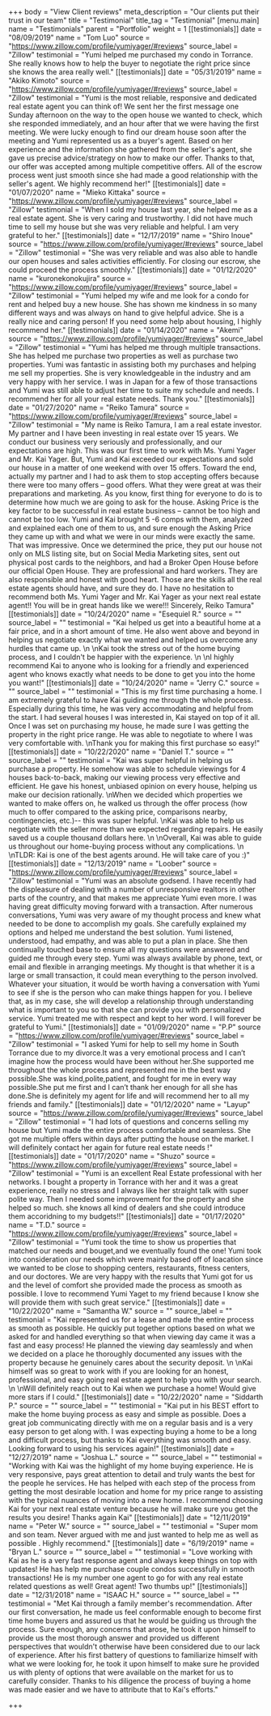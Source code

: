 +++
body = "View Client reviews"
meta_description = "Our clients put their trust in our team"
title = "Testimonial"
title_tag = "Testimonial"
[menu.main]
name = "Testimonials"
parent = "Portfolio"
weight = 1
[[testimonials]]
date = "08/09/2019"
name = "Tom Luo"
source = "https://www.zillow.com/profile/yumiyager/#reviews"
source_label = "Zillow"
testimonial = "Yumi helped me purchased my condo in Torrance. She really knows how to help the buyer to negotiate the right price since she knows the area really well."
[[testimonials]]
date = "05/31/2019"
name = "Akiko Kimoto"
source = "https://www.zillow.com/profile/yumiyager/#reviews"
source_label = "Zillow"
testimonial = "Yumi is the most reliable, responsive and dedicated real estate agent you can think of! We sent her the first message one Sunday afternoon on the way to the open house we wanted to check, which she responded immediately, and an hour after that we were having the first meeting. We were lucky enough to find our dream house soon after the meeting and Yumi represented us as a buyer's agent. Based on her experience and the information she gathered from the seller's agent, she gave us precise advice/strategy on how to make our offer. Thanks to that, our offer was accepted among multiple competitive offers. All of the escrow process went just smooth since she had made a good relationship with the seller's agent. We highly recommend her!"
[[testimonials]]
date = "01/07/2020"
name = "Mieko Kittaka"
source = "https://www.zillow.com/profile/yumiyager/#reviews"
source_label = "Zillow"
testimonial = "When I sold my house last year, she helped me as a real estate agent. She is very caring and trustworthy. I did not have much time to sell my house but she was very reliable and helpful. I am very grateful to her."
[[testimonials]]
date = "12/17/2019"
name = "Shiro Inoue"
source = "https://www.zillow.com/profile/yumiyager/#reviews"
source_label = "Zillow"
testimonial = "She was very reliable and was also able to handle our open houses and sales activities efficiently. For closing our escrow, she could proceed the process smoothly."
[[testimonials]]
date = "01/12/2020"
name = "kuronekonokujira"
source = "https://www.zillow.com/profile/yumiyager/#reviews"
source_label = "Zillow"
testimonial = "Yumi helped my wife and me look for a condo for rent and helped buy a new house. She has shown me kindness in so many different ways and was always on hand to give helpful advice. She is a really nice and caring person! If you need some help about housing, I highly recommend her."
[[testimonials]]
date = "01/14/2020"
name = "Akemi"
source = "https://www.zillow.com/profile/yumiyager/#reviews"
source_label = "Zillow"
testimonial = "Yumi has helped me through multiple transactions. She has helped me purchase two properties as well as purchase two properties. Yumi was fantastic in assisting both my purchases and helping me sell my properties. She is very knowledgeable in the industry and am very happy with her service. I was in Japan for a few of those transactions and Yumi was still able to adjust her time to suite my schedule and needs. I recommend her for all your real estate needs. Thank you."
[[testimonials]]
date = "01/27/2020"
name = "Reiko Tamura"
source = "https://www.zillow.com/profile/yumiyager/#reviews"
source_label = "Zillow"
testimonial = "My name is Reiko Tamura, I am a real estate investor. My partner and I have been investing in real estate over 15 years. We conduct our business very seriously and professionally, and our expectations are high. This was our first time to work with Ms. Yumi Yager and Mr. Kai Yager. But, Yumi and Kai exceeded our expectations and sold our house in a matter of one weekend with over 15 offers. Toward the end, actually my partner and I had to ask them to stop accepting offers because there were too many offers – good offers. What they were great at was their preparations and marketing. As you know, first thing for everyone to do is to determine how much we are going to ask for the house. Asking Price is the key factor to be successful in real estate business – cannot be too high and cannot be too low. Yumi and Kai brought 5 -6 comps with them, analyzed and explained each one of them to us, and sure enough the Asking Price they came up with and what we were in our minds were exactly the same. That was impressive. Once we determined the price, they put our house not only on MLS listing site, but on Social Media Marketing sites, sent out physical post cards to the neighbors, and had a Broker Open House before our official Open House. They are professional and hard workers. They are also responsible and honest with good heart. Those are the skills all the real estate agents should have, and sure they do. I have no hesitation to recommend both Ms. Yumi Yager and Mr. Kai Yager as your next real estate agent!! You will be in great hands like we were!!! Sincerely, Reiko Tamura"
[[testimonials]]
date = "10/24/2020"
name = "Esequiel R."
source = ""
source_label = ""
testimonial = "Kai helped us get into a beautiful home at a fair price, and in a short amount of time. He also went above and beyond in helping us negotiate exactly what we wanted and helped us overcome any hurdles that came up.  \n  \nKai took the stress out of the home buying process, and I couldn't be happier with the experience.   \n  \nI highly recommend Kai to anyone who is looking for a friendly and experienced agent who knows exactly what needs to be done to get you into the home you want!"
[[testimonials]]
date = "10/24/2020"
name = "Jerry C."
source = ""
source_label = ""
testimonial = "This is my first time purchasing a home. I am extremely grateful to have Kai guiding me through the whole process. Especially during this time, he was very accommodating and helpful from the start. I had several houses I was interested in, Kai stayed on top of it all. Once I was set on purchasing my house, he made sure I was getting the property in the right price range. He was able to negotiate to where I was very comfortable with.  \nThank you for making this first purchase so easy!"
[[testimonials]]
date = "10/22/2020"
name = "Daniel T."
source = ""
source_label = ""
testimonial = "Kai was super helpful in helping us purchase a property. He somehow was able to schedule viewings for 4 houses back-to-back, making our viewing process very effective and efficient. He gave his honest, unbiased opinion on every house, helping us make our decision rationally.  \nWhen we decided which properties we wanted to make offers on, he walked us through the offer process (how much to offer compared to the asking price, comparisons nearby, contingencies, etc.)-- this was super helpful.  \nKai was able to help us negotiate with the seller more than we expected regarding repairs. He easily saved us a couple thousand dollars here.  \n  \nOverall, Kai was able to guide us throughout our home-buying process without any complications.  \n  \nTLDR: Kai is one of the best agents around. He will take care of you :)"
[[testimonials]]
date = "12/13/2019"
name = "Loober"
source = "https://www.zillow.com/profile/yumiyager/#reviews"
source_label = "Zillow"
testimonial = "Yumi was an absolute godsend. I have recently had the displeasure of dealing with a number of unresponsive realtors in other parts of the country, and that makes me appreciate Yumi even more. I was having great difficulty moving forward with a transaction. After numerous conversations, Yumi was very aware of my thought process and knew what needed to be done to accomplish my goals. She carefully explained my options and helped me understand the best solution. Yumi listened, understood, had empathy, and was able to put a plan in place. She then continually touched base to ensure all my questions were answered and guided me through every step. Yumi was always available by phone, text, or email and flexible in arranging meetings. My thought is that whether it is a large or small transaction, it could mean everything to the person involved. Whatever your situation, it would be worth having a conversation with Yumi to see if she is the person who can make things happen for you. I believe that, as in my case, she will develop a relationship through understanding what is important to you so that she can provide you with personalized service. Yumi treated me with respect and kept to her word. I will forever be grateful to Yumi."
[[testimonials]]
date = "01/09/2020"
name = "P.P"
source = "https://www.zillow.com/profile/yumiyager/#reviews"
source_label = "Zillow"
testimonial = "I asked Yumi for help to sell my home in South Torrance due to my divorce.It was a very emotional process and I can’t imagine how the process would have been without her.She supported me throughout the whole process and represented me in the best way possible.She was kind,polite,patient, and fought for me in every way possible.She put me first and I can’t thank her enough for all she has done.She is definitely my agent for life and will recommend her to all my friends and family."
[[testimonials]]
date = "01/12/2020"
name = "Layup"
source = "https://www.zillow.com/profile/yumiyager/#reviews"
source_label = "Zillow"
testimonial = "I had lots of questions and concerns selling my house but Yumi made the entire process comfortable and seamless. She got me multiple offers within days after putting the house on the market. I will definitely contact her again for future real estate needs !"
[[testimonials]]
date = "01/17/2020"
name = "Shuzo"
source = "https://www.zillow.com/profile/yumiyager/#reviews"
source_label = "Zillow"
testimonial = "Yumi is an excellent Real Estate professional with her networks. I bought a property in Torrance with her and it was a great experience, really no stress and I always like her straight talk with super polite way. Then I needed some improvement for the property and she helped so much. she knows all kind of dealers and she could introduce them accoridning to my budgets!!"
[[testimonials]]
date = "01/17/2020"
name = "T.D."
source = "https://www.zillow.com/profile/yumiyager/#reviews"
source_label = "Zillow"
testimonial = "Yumi took the time to show us properties that matched our needs and bouget,and we eventually found the one! Yumi took into consideration our needs which were mainly based off of loacation since we wanted to be close to shopping centers, restaurants, fitness centers, and our doctores. We are very happy with the results that Yumi got for us and the level of comfort she provided made the process as smooth as possible. I love to recommend Yumi Yaget to my friend because I know she will provide them with such great service."
[[testimonials]]
date = "10/22/2020"
name = "Samantha W."
source = ""
source_label = ""
testimonial = "Kai represented us for a lease and made the entire process as smooth as possible. He quickly put together options based on what we asked for and handled everything so that when viewing day came it was a fast and easy process! He planned the viewing day seamlessly and when we decided on a place he thoroughly documented any issues with the property because he genuinely cares about the security deposit.  \n  \nKai himself was so great to work with if you are looking for an honest, professional, and easy going real estate agent to help you with your search.  \n  \nWill definitely reach out to Kai when we purchase a home! Would give more stars if I could."
[[testimonials]]
date = "10/22/2020"
name = "Siddarth P."
source = ""
source_label = ""
testimonial = "Kai put in his BEST effort to make the home buying process as easy and simple as possible. Does a great job communicating directly with me on a regular basis and is a very easy person to get along with. I was expecting buying a home to be a long and difficult process, but thanks to Kai everything was smooth and easy. Looking forward to using his services again!"
[[testimonials]]
date = "12/27/2019"
name = "Joshua L."
source = ""
source_label = ""
testimonial = "Working with Kai was the highlight of my home buying experience. He is very responsive, pays great attention to detail and truly wants the best for the people he services. He has helped with each step of the process from getting the most desirable location and home for my price range to assisting with the typical nuances of moving into a new home. I recommend choosing Kai for your next real estate venture because he will make sure you get the results you desire! Thanks again Kai"
[[testimonials]]
date = "12/11/2019"
name = "Peter W."
source = ""
source_label = ""
testimonial = "Super mom and son team. Never argued with me and just wanted to help me as well as possible . Highly recommend."
[[testimonials]]
date = "6/19/2019"
name = "Bryan L."
source = ""
source_label = ""
testimonial = "Love working with Kai as he is a very fast response agent and always keep things on top with updates! He has help me purchase couple condos successfully in smooth transactions! He is my number one agent to go for with any real estate related questions as well! Great agent! Two thumbs up!"
[[testimonials]]
date = "12/31/2018"
name = "ISAAC H."
source = ""
source_label = ""
testimonial = "Met Kai through a family member's recommendation. After our first conversation, he made us feel conformable enough to become first time home buyers and assured us that he would be guiding us through the process. Sure enough, any concerns that arose, he took it upon himself to provide us the most thorough answer and provided us different perspectives that wouldn't otherwise have been considered due to our lack of experience. After his first battery of questions to familiarize himself with what we were looking for, he took it upon himself to make sure he provided us with plenty of options that were available on the market for us to carefully consider. Thanks to his diligence the process of buying a home was made easier and we have to attribute that to Kai's efforts."

+++
